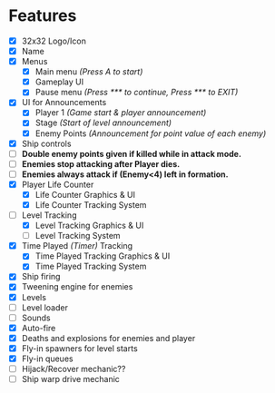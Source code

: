 # Features

- [X] 32x32 Logo/Icon
- [X] Name
- [X] Menus
  - [X] Main menu *(Press A to start)*
  - [X] Gameplay UI
  - [X] Pause menu *(Press *** to continue, Press *** to EXIT)*
- [X] UI for Announcements
  - [X] Player 1 *(Game start & player announcement)*
  - [X] Stage *(Start of level announcement)*
  - [X] Enemy Points *(Announcement for point value of each enemy)*
- [X] Ship controls
- [ ] **Double enemy points given if killed while in attack mode.**
- [ ] **Enemies stop attacking after Player dies.**
- [ ] **Enemies always attack if (Enemy<4) left in formation.**
- [X] Player Life Counter
  - [X] Life Counter Graphics & UI
  - [X] Life Counter Tracking System
- [ ] Level Tracking
  - [X] Level Tracking Graphics & UI
  - [ ] Level Tracking System
- [X] Time Played *(Timer)* Tracking
  - [X] Time Played Tracking Graphics & UI
  - [X] Time Played Tracking System
- [X] Ship firing
- [X] Tweening engine for enemies
- [X] Levels
- [ ] Level loader
- [ ] Sounds
- [X] Auto-fire
- [X] Deaths and explosions for enemies and player
- [X] Fly-in spawners for level starts
- [X] Fly-in queues
- [ ] Hijack/Recover mechanic??
- [ ] Ship warp drive mechanic

